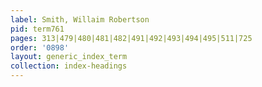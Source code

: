 ```yaml
---
label: Smith, Willaim Robertson
pid: term761
pages: 313|479|480|481|482|491|492|493|494|495|511|725
order: '0898'
layout: generic_index_term
collection: index-headings
---
```

